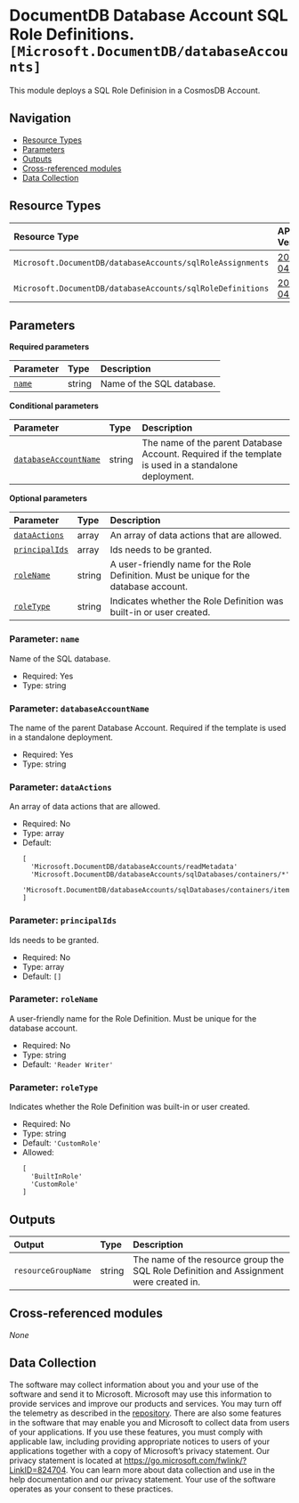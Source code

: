 # DocumentDB Database Account SQL Role Definitions. `[Microsoft.DocumentDB/databaseAccounts]`

This module deploys a SQL Role Definision in a CosmosDB Account.

## Navigation

- [Resource Types](#Resource-Types)
- [Parameters](#Parameters)
- [Outputs](#Outputs)
- [Cross-referenced modules](#Cross-referenced-modules)
- [Data Collection](#Data-Collection)

## Resource Types

| Resource Type | API Version |
| :-- | :-- |
| `Microsoft.DocumentDB/databaseAccounts/sqlRoleAssignments` | [2023-04-15](https://learn.microsoft.com/en-us/azure/templates/Microsoft.DocumentDB/2023-04-15/databaseAccounts/sqlRoleAssignments) |
| `Microsoft.DocumentDB/databaseAccounts/sqlRoleDefinitions` | [2023-04-15](https://learn.microsoft.com/en-us/azure/templates/Microsoft.DocumentDB/2023-04-15/databaseAccounts/sqlRoleDefinitions) |

## Parameters

**Required parameters**

| Parameter | Type | Description |
| :-- | :-- | :-- |
| [`name`](#parameter-name) | string | Name of the SQL database. |

**Conditional parameters**

| Parameter | Type | Description |
| :-- | :-- | :-- |
| [`databaseAccountName`](#parameter-databaseaccountname) | string | The name of the parent Database Account. Required if the template is used in a standalone deployment. |

**Optional parameters**

| Parameter | Type | Description |
| :-- | :-- | :-- |
| [`dataActions`](#parameter-dataactions) | array | An array of data actions that are allowed. |
| [`principalIds`](#parameter-principalids) | array | Ids needs to be granted. |
| [`roleName`](#parameter-rolename) | string | A user-friendly name for the Role Definition. Must be unique for the database account. |
| [`roleType`](#parameter-roletype) | string | Indicates whether the Role Definition was built-in or user created. |

### Parameter: `name`

Name of the SQL database.

- Required: Yes
- Type: string

### Parameter: `databaseAccountName`

The name of the parent Database Account. Required if the template is used in a standalone deployment.

- Required: Yes
- Type: string

### Parameter: `dataActions`

An array of data actions that are allowed.

- Required: No
- Type: array
- Default:
  ```Bicep
  [
    'Microsoft.DocumentDB/databaseAccounts/readMetadata'
    'Microsoft.DocumentDB/databaseAccounts/sqlDatabases/containers/*'
    'Microsoft.DocumentDB/databaseAccounts/sqlDatabases/containers/items/*'
  ]
  ```

### Parameter: `principalIds`

Ids needs to be granted.

- Required: No
- Type: array
- Default: `[]`

### Parameter: `roleName`

A user-friendly name for the Role Definition. Must be unique for the database account.

- Required: No
- Type: string
- Default: `'Reader Writer'`

### Parameter: `roleType`

Indicates whether the Role Definition was built-in or user created.

- Required: No
- Type: string
- Default: `'CustomRole'`
- Allowed:
  ```Bicep
  [
    'BuiltInRole'
    'CustomRole'
  ]
  ```


## Outputs

| Output | Type | Description |
| :-- | :-- | :-- |
| `resourceGroupName` | string | The name of the resource group the SQL Role Definition and Assignment were created in. |

## Cross-referenced modules

_None_

## Data Collection

The software may collect information about you and your use of the software and send it to Microsoft. Microsoft may use this information to provide services and improve our products and services. You may turn off the telemetry as described in the [repository](https://aka.ms/avm/telemetry). There are also some features in the software that may enable you and Microsoft to collect data from users of your applications. If you use these features, you must comply with applicable law, including providing appropriate notices to users of your applications together with a copy of Microsoft’s privacy statement. Our privacy statement is located at <https://go.microsoft.com/fwlink/?LinkID=824704>. You can learn more about data collection and use in the help documentation and our privacy statement. Your use of the software operates as your consent to these practices.

